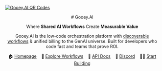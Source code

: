 [![Gooey.AI QR Codes](https://storage.googleapis.com/dara-c1b52.appspot.com/daras_ai/media/11713794-74f7-11ee-badc-02420a0001ca/Screen%20Shot%202023-10-27%20at%2011.30.43%20AM.png.png)](https://gooey.ai/explore)

<center>
# Gooey.AI

Where **Shared AI Workflows** Create **Measurable Value**

Gooey.AI is the low-code orchestration platform with [discoverable workflows](https://gooey.ai/explore)  & unified billing to the GenAI universe. Built for developers who code fast and teams that prove ROI. 

🏠&nbsp;[Homepage](https://gooey.ai) &nbsp;&nbsp; 👾&nbsp;[Explore Workflows](https://gooey.ai/explore) &nbsp;&nbsp; 🤖&nbsp;[API Docs](https://api.gooey.ai/docs) &nbsp;&nbsp; 🛟&nbsp;[Discord](https://discord.com/invite/7C84UyzVDg) &nbsp;&nbsp; 💃🏾&nbsp;[Start Building](https://gooey.ai/account)
</center>
